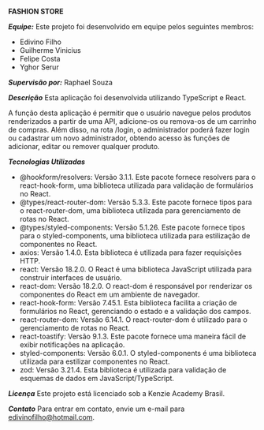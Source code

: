 **FASHION STORE**

***Equipe:***
Este projeto foi desenvolvido em equipe pelos seguintes membros:
- Edivino Filho
- Guilherme Vinicius
- Felipe Costa
- Yghor Serur

***Supervisão por:***
Raphael Souza

***Descrição***
Esta aplicação foi desenvolvida utilizando TypeScript e React.

A função desta aplicação é permitir que o usuário navegue pelos produtos renderizados a partir de uma API, adicione-os ou remova-os de um carrinho de compras. Além disso, na rota /login, o administrador poderá fazer login ou cadastrar um novo administrador, obtendo acesso às funções de adicionar, editar ou remover qualquer produto.

***Tecnologias Utilizadas***
- @hookform/resolvers: Versão 3.1.1. Este pacote fornece resolvers para o react-hook-form, uma biblioteca utilizada para validação de formulários no React.
- @types/react-router-dom: Versão 5.3.3. Este pacote fornece tipos para o react-router-dom, uma biblioteca utilizada para gerenciamento de rotas no React.
- @types/styled-components: Versão 5.1.26. Este pacote fornece tipos para o styled-components, uma biblioteca utilizada para estilização de componentes no React.
- axios: Versão 1.4.0. Esta biblioteca é utilizada para fazer requisições HTTP.
- react: Versão 18.2.0. O React é uma biblioteca JavaScript utilizada para construir interfaces de usuário.
- react-dom: Versão 18.2.0. O react-dom é responsável por renderizar os componentes do React em um ambiente de navegador.
- react-hook-form: Versão 7.45.1. Esta biblioteca facilita a criação de formulários no React, gerenciando o estado e a validação dos campos.
- react-router-dom: Versão 6.14.1. O react-router-dom é utilizado para o gerenciamento de rotas no React.
- react-toastify: Versão 9.1.3. Este pacote fornece uma maneira fácil de exibir notificações na aplicação.
- styled-components: Versão 6.0.1. O styled-components é uma biblioteca utilizada para estilizar componentes no React.
- zod: Versão 3.21.4. Esta biblioteca é utilizada para validação de esquemas de dados em JavaScript/TypeScript.


***Licença***
Este projeto está licenciado sob a Kenzie Academy Brasil. 

***Contato***
Para entrar em contato, envie um e-mail para edivinofilho@hotmail.com.
